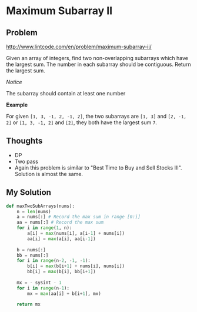 # Maximum Subarray II

## Problem

http://www.lintcode.com/en/problem/maximum-subarray-ii/

Given an array of integers, find two non-overlapping subarrays which have the largest sum.
The number in each subarray should be contiguous.
Return the largest sum.

*Notice*

The subarray should contain at least one number

**Example**

For given ```[1, 3, -1, 2, -1, 2]```, the two subarrays are ```[1, 3]``` and ```[2, -1, 2]``` or ```[1, 3, -1, 2]``` and ```[2]```, they both have the largest sum ```7```.

## Thoughts

- DP
- Two pass
- Again this problem is similar to "Best Time to Buy and Sell Stocks III". Solution is almost the same.

## My Solution

```Python
def maxTwoSubArrays(nums):
    n = len(nums)
    a = nums[:] # Record the max sum in range [0:i]
    aa = nums[:] # Record the max sum
    for i in range(1, n):
        a[i] = max(nums[i], a[i-1] + nums[i])
        aa[i] = max(a[i], aa[i-1])
    
    b = nums[:]
    bb = nums[:]
    for i in range(n-2, -1, -1):
        b[i] = max(b[i+1] + nums[i], nums[i])
        bb[i] = max(b[i], bb[i+1])
    
    mx = - sysint - 1
    for i in range(n-1):
        mx = max(aa[i] + b[i+1], mx)
    
    return mx
```
